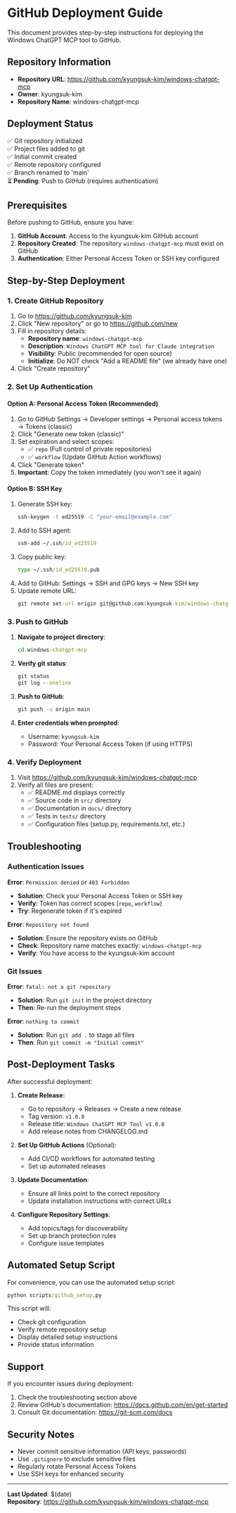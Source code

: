 # GitHub Deployment Guide

This document provides step-by-step instructions for deploying the Windows ChatGPT MCP tool to GitHub.

## Repository Information

- **Repository URL**: https://github.com/kyungsuk-kim/windows-chatgpt-mcp
- **Owner**: kyungsuk-kim
- **Repository Name**: windows-chatgpt-mcp

## Deployment Status

✅ Git repository initialized  
✅ Project files added to git  
✅ Initial commit created  
✅ Remote repository configured  
✅ Branch renamed to 'main'  
⏳ **Pending**: Push to GitHub (requires authentication)

## Prerequisites

Before pushing to GitHub, ensure you have:

1. **GitHub Account**: Access to the kyungsuk-kim GitHub account
2. **Repository Created**: The repository `windows-chatgpt-mcp` must exist on GitHub
3. **Authentication**: Either Personal Access Token or SSH key configured

## Step-by-Step Deployment

### 1. Create GitHub Repository

1. Go to https://github.com/kyungsuk-kim
2. Click "New repository" or go to https://github.com/new
3. Fill in repository details:
   - **Repository name**: `windows-chatgpt-mcp`
   - **Description**: `Windows ChatGPT MCP tool for Claude integration`
   - **Visibility**: Public (recommended for open source)
   - **Initialize**: Do NOT check "Add a README file" (we already have one)
4. Click "Create repository"

### 2. Set Up Authentication

#### Option A: Personal Access Token (Recommended)

1. Go to GitHub Settings → Developer settings → Personal access tokens → Tokens (classic)
2. Click "Generate new token (classic)"
3. Set expiration and select scopes:
   - ✅ `repo` (Full control of private repositories)
   - ✅ `workflow` (Update GitHub Action workflows)
4. Click "Generate token"
5. **Important**: Copy the token immediately (you won't see it again)

#### Option B: SSH Key

1. Generate SSH key:
   ```cmd
   ssh-keygen -t ed25519 -C "your-email@example.com"
   ```
2. Add to SSH agent:
   ```cmd
   ssh-add ~/.ssh/id_ed25519
   ```
3. Copy public key:
   ```cmd
   type ~/.ssh/id_ed25519.pub
   ```
4. Add to GitHub: Settings → SSH and GPG keys → New SSH key
5. Update remote URL:
   ```cmd
   git remote set-url origin git@github.com:kyungsuk-kim/windows-chatgpt-mcp.git
   ```

### 3. Push to GitHub

1. **Navigate to project directory**:
   ```cmd
   cd windows-chatgpt-mcp
   ```

2. **Verify git status**:
   ```cmd
   git status
   git log --oneline
   ```

3. **Push to GitHub**:
   ```cmd
   git push -u origin main
   ```

4. **Enter credentials when prompted**:
   - Username: `kyungsuk-kim`
   - Password: Your Personal Access Token (if using HTTPS)

### 4. Verify Deployment

1. Visit https://github.com/kyungsuk-kim/windows-chatgpt-mcp
2. Verify all files are present:
   - ✅ README.md displays correctly
   - ✅ Source code in `src/` directory
   - ✅ Documentation in `docs/` directory
   - ✅ Tests in `tests/` directory
   - ✅ Configuration files (setup.py, requirements.txt, etc.)

## Troubleshooting

### Authentication Issues

**Error**: `Permission denied` or `403 Forbidden`
- **Solution**: Check your Personal Access Token or SSH key
- **Verify**: Token has correct scopes (`repo`, `workflow`)
- **Try**: Regenerate token if it's expired

**Error**: `Repository not found`
- **Solution**: Ensure the repository exists on GitHub
- **Check**: Repository name matches exactly: `windows-chatgpt-mcp`
- **Verify**: You have access to the kyungsuk-kim account

### Git Issues

**Error**: `fatal: not a git repository`
- **Solution**: Run `git init` in the project directory
- **Then**: Re-run the deployment steps

**Error**: `nothing to commit`
- **Solution**: Run `git add .` to stage all files
- **Then**: Run `git commit -m "Initial commit"`

## Post-Deployment Tasks

After successful deployment:

1. **Create Release**:
   - Go to repository → Releases → Create a new release
   - Tag version: `v1.0.0`
   - Release title: `Windows ChatGPT MCP Tool v1.0.0`
   - Add release notes from CHANGELOG.md

2. **Set Up GitHub Actions** (Optional):
   - Add CI/CD workflows for automated testing
   - Set up automated releases

3. **Update Documentation**:
   - Ensure all links point to the correct repository
   - Update installation instructions with correct URLs

4. **Configure Repository Settings**:
   - Add topics/tags for discoverability
   - Set up branch protection rules
   - Configure issue templates

## Automated Setup Script

For convenience, you can use the automated setup script:

```cmd
python scripts/github_setup.py
```

This script will:
- Check git configuration
- Verify remote repository setup
- Display detailed setup instructions
- Provide status information

## Support

If you encounter issues during deployment:

1. Check the troubleshooting section above
2. Review GitHub's documentation: https://docs.github.com/en/get-started
3. Consult Git documentation: https://git-scm.com/docs

## Security Notes

- Never commit sensitive information (API keys, passwords)
- Use `.gitignore` to exclude sensitive files
- Regularly rotate Personal Access Tokens
- Use SSH keys for enhanced security

---

**Last Updated**: $(date)  
**Repository**: https://github.com/kyungsuk-kim/windows-chatgpt-mcp